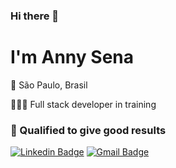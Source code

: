### Hi there 👋

# I'm Anny Sena

📍 São Paulo, Brasil

👩🏻‍💻 Full stack developer in training

### 📑 Qualified to give good results


[![Linkedin Badge](https://img.shields.io/badge/-LinkedIn-blue?style=flat-square&logo=Linkedin&logoColor=white&link=https://www.linkedin.com/in/annydossantosenavaz/)](https://www.linkedin.com/in/annydossantosenavaz/)
[![Gmail Badge](https://img.shields.io/badge/-Gmail-red?style=flat-square&logo=Gmail&logoColor=white&link=mailto:annysena.as44@gmail.com)](mailto:annysena.as44@gmail.com)


